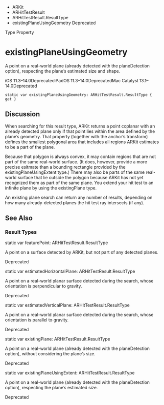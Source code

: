 

- ARKit
- ARHitTestResult
- ARHitTestResult.ResultType
-  existingPlaneUsingGeometry Deprecated

Type Property

# existingPlaneUsingGeometry

A point on a real-world plane (already detected with the planeDetection option), respecting the plane’s estimated size and shape.

iOS 11.3–14.0DeprecatediPadOS 11.3–14.0DeprecatedMac Catalyst 13.1–14.0Deprecated

``` source
static var existingPlaneUsingGeometry: ARHitTestResult.ResultType { get }
```

## Discussion

When searching for this result type, ARKit returns a point coplanar with an already detected plane only if that point lies within the area defined by the plane’s geometry. That property (together with the anchor’s transform) defines the smallest polygonal area that includes all regions ARKit estimates to be a part of the plane.

Because that polygon is always convex, it may contain regions that are not part of the same real-world surface. (It does, however, provide a more precise esitmate than a bounding rectangle provided by the existingPlaneUsingExtent type.) There may also be parts of the same real-world surface that lie outside the polygon because ARKit has not yet recognized them as part of the same plane. You extend your hit test to an infinite plane by using the existingPlane type.

An existing plane search can return any number of results, depending on how many already-detected planes the hit test ray intersects (if any).

## See Also

### Result Types

static var featurePoint: ARHitTestResult.ResultType

A point on a surface detected by ARKit, but not part of any detected planes.

Deprecated

static var estimatedHorizontalPlane: ARHitTestResult.ResultType

A point on a real-world planar surface detected during the search, whose orientation is perpendicular to gravity.

Deprecated

static var estimatedVerticalPlane: ARHitTestResult.ResultType

A point on a real-world planar surface detected during the search, whose orientation is parallel to gravity.

Deprecated

static var existingPlane: ARHitTestResult.ResultType

A point on a real-world plane (already detected with the planeDetection option), without considering the plane’s size.

Deprecated

static var existingPlaneUsingExtent: ARHitTestResult.ResultType

A point on a real-world plane (already detected with the planeDetection option), respecting the plane’s estimated size.

Deprecated

